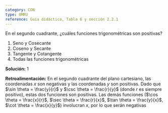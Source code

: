 ```yaml
---
category: CON
type: OMRU
reference: Guía didáctica, Tabla 6 y sección 2.2.1
---
```

En el segundo cuadrante, ¿cuáles funciones trigonométricas son positivas?

1. Seno y Cosecante
2. Coseno y Secante
3. Tangente y Cotangente
4. Todas las funciones trigonométricas

**Solución:** 1

**Retroalimentación:** En el segundo cuadrante del plano cartesiano, las coordenadas $x$ son negativas y las coordenadas $y$ son positivas. Dado que $\sin \theta = \frac{y}{r}$ y $\csc \theta = \frac{r}{y}$ (donde $r$ es siempre positivo), estas dos funciones son positivas. Las demás funciones ($\cos \theta = \frac{x}{r}$, $\sec \theta = \frac{r}{x}$, $\tan \theta = \frac{y}{x}$, $\cot \theta = \frac{x}{y}$) involucran $x$, por lo que serán negativas
